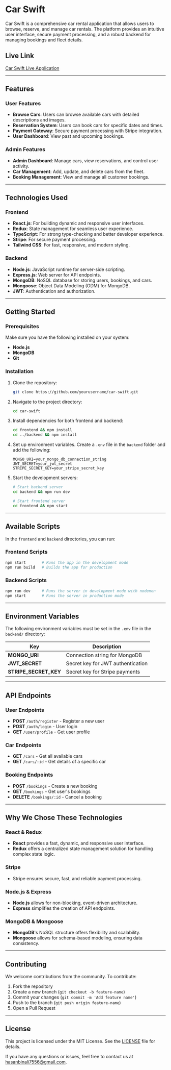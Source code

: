 # Car Swift

Car Swift is a comprehensive car rental application that allows users to browse, reserve, and manage car rentals. The platform provides an intuitive user interface, secure payment processing, and a robust backend for managing bookings and fleet details.

## Live Link

[Car Swift Live Application](https://car-swift-client.vercel.app/) 

---

## **Features**

### **User Features**
- **Browse Cars**: Users can browse available cars with detailed descriptions and images.
- **Reservation System**: Users can book cars for specific dates and times.
- **Payment Gateway**: Secure payment processing with Stripe integration.
- **User Dashboard**: View past and upcoming bookings.

### **Admin Features**
- **Admin Dashboard**: Manage cars, view reservations, and control user activity.
- **Car Management**: Add, update, and delete cars from the fleet.
- **Booking Management**: View and manage all customer bookings.

---

## **Technologies Used**

### **Frontend**
- **React.js**: For building dynamic and responsive user interfaces.
- **Redux**: State management for seamless user experience.
- **TypeScript**: For strong type-checking and better developer experience.
- **Stripe**: For secure payment processing.
- **Tailwind CSS**: For fast, responsive, and modern styling.

### **Backend**
- **Node.js**: JavaScript runtime for server-side scripting.
- **Express.js**: Web server for API endpoints.
- **MongoDB**: NoSQL database for storing users, bookings, and cars.
- **Mongoose**: Object Data Modeling (ODM) for MongoDB.
- **JWT**: Authentication and authorization.

---

## **Getting Started**

### **Prerequisites**
Make sure you have the following installed on your system:
- **Node.js**
- **MongoDB**
- **Git**

### **Installation**
1. Clone the repository:
   ```bash
   git clone https://github.com/yourusername/car-swift.git
   ```
2. Navigate to the project directory:
   ```bash
   cd car-swift
   ```
3. Install dependencies for both frontend and backend:
   ```bash
   cd frontend && npm install
   cd ../backend && npm install
   ```

4. Set up environment variables. Create a `.env` file in the `backend` folder and add the following:
   ```env
   MONGO_URI=your_mongo_db_connection_string
   JWT_SECRET=your_jwt_secret
   STRIPE_SECRET_KEY=your_stripe_secret_key
   ```

5. Start the development servers:
   ```bash
   # Start backend server
   cd backend && npm run dev

   # Start frontend server
   cd frontend && npm start
   ```

--- 

## **Available Scripts**

In the `frontend` and `backend` directories, you can run:

### **Frontend Scripts**
```bash
npm start       # Runs the app in the development mode
npm run build   # Builds the app for production
```

### **Backend Scripts**
```bash
npm run dev     # Runs the server in development mode with nodemon
npm start       # Runs the server in production mode
```

---

## **Environment Variables**

The following environment variables must be set in the `.env` file in the `backend/` directory:

| Key                 | Description                        |
|--------------------|------------------------------------|
| **MONGO_URI**       | Connection string for MongoDB      |
| **JWT_SECRET**      | Secret key for JWT authentication  |
| **STRIPE_SECRET_KEY** | Secret key for Stripe payments    |

---

## **API Endpoints**

### **User Endpoints**
- **POST** `/auth/register` - Register a new user
- **POST** `/auth/login` - User login
- **GET** `/user/profile` - Get user profile

### **Car Endpoints**
- **GET** `/cars` - Get all available cars
- **GET** `/cars/:id` - Get details of a specific car

### **Booking Endpoints**
- **POST** `/bookings` - Create a new booking
- **GET** `/bookings` - Get user's bookings
- **DELETE** `/bookings/:id` - Cancel a booking

---

## **Why We Chose These Technologies**

### **React & Redux**
- **React** provides a fast, dynamic, and responsive user interface.
- **Redux** offers a centralized state management solution for handling complex state logic.

### **Stripe**
- Stripe ensures secure, fast, and reliable payment processing.

### **Node.js & Express**
- **Node.js** allows for non-blocking, event-driven architecture.
- **Express** simplifies the creation of API endpoints.

### **MongoDB & Mongoose**
- **MongoDB**'s NoSQL structure offers flexibility and scalability.
- **Mongoose** allows for schema-based modeling, ensuring data consistency.

---

## **Contributing**

We welcome contributions from the community. To contribute:
1. Fork the repository
2. Create a new branch (`git checkout -b feature-name`)
3. Commit your changes (`git commit -m 'Add feature name'`)
4. Push to the branch (`git push origin feature-name`)
5. Open a Pull Request

---

## **License**

This project is licensed under the MIT License. See the [LICENSE](LICENSE) file for details.


If you have any questions or issues, feel free to contact us at hasanbinali7556@gmail.com.

